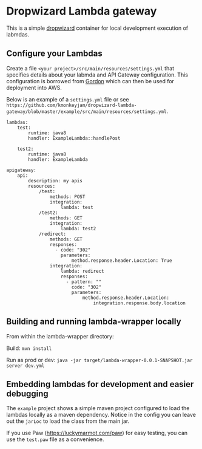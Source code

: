 # Dropwizard Lambda gateway
This is a simple [dropwizard](http://www.dropwizard.io/) container for local development execution of labmdas.


## Configure your Lambdas
Create a file `<your project>/src/main/resources/settings.yml` that specifies details about your labmda and API Gateway configuration. This configuration is borrowed from [Gordon](https://github.com/jorgebastida/gordon) which can then be used for deployment into AWS.

Below is an example of a `settings.yml` file or see `https://github.com/kmonkeyjam/dropwizard-lambda-gateway/blob/master/example/src/main/resources/settings.yml`.

```
lambdas:
    test:
        runtime: java8
        handler: ExampleLambda::handlePost

    test2:
        runtime: java8
        handler: ExampleLambda
    
apigateway:
    api:
        description: my apis
        resources:
            /test:
                methods: POST
                integration:
                    lambda: test
            /test2:
                methods: GET
                integration:
                    lambda: test2
            /redirect:
                methods: GET
                responses:
                  - code: "302"
                    parameters:
                        method.response.header.Location: True
                integration:
                    lambda: redirect
                    responses:
                      - pattern: ""
                        code: "302"
                        parameters:
                            method.response.header.Location:
                                integration.response.body.location
```

## Building and running lambda-wrapper locally
From within the lambda-wrapper directory:

Build: `mvn install`

Run as prod or dev: `java -jar target/lambda-wrapper-0.0.1-SNAPSHOT.jar server dev.yml`

## Embedding lambdas for development and easier debugging
The `example` project shows a simple maven project configured to load the lambdas locally as a maven dependency.  Notice in the config you can leave out the `jarLoc` to load the class from the main jar.  

If you use Paw (https://luckymarmot.com/paw) for easy testing, you can use the `test.paw` file as a convenience.

